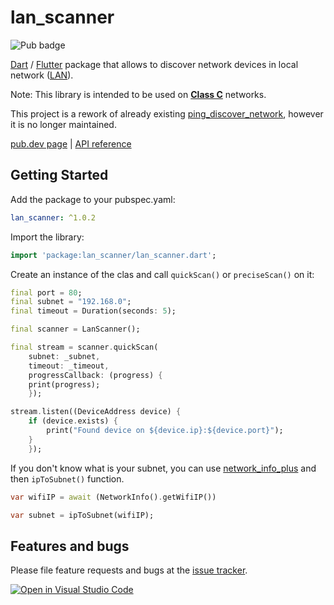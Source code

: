 # lan_scanner

![Pub badge](https://img.shields.io/pub/v/lan_scanner)

[Dart](https://dart.dev) / [Flutter](https://flutter.dev) package that allows to discover network devices in local network ([LAN](https://en.wikipedia.org/wiki/Local_area_network)).

Note: This library is intended to be used on **[Class C](https://en.wikipedia.org/wiki/Classful_network#Classful_addressing_definition)** networks.

This project is a rework of already existing [ping_discover_network](https://pub.dev/packages/ping_discover_network), however it is no longer maintained.

[pub.dev page](https://pub.dev/packages/lan_scanner) | [API reference](https://pub.dev/documentation/lan_scanner/latest/)

## Getting Started

Add the package to your pubspec.yaml:

```yaml
lan_scanner: ^1.0.2
```

Import the library:

```dart
import 'package:lan_scanner/lan_scanner.dart';
```

Create an instance of the clas and call
`quickScan()` or `preciseScan()` on it:

```dart
final port = 80;
final subnet = "192.168.0";
final timeout = Duration(seconds: 5);

final scanner = LanScanner();

final stream = scanner.quickScan(
    subnet: _subnet,
    timeout: _timeout,
    progressCallback: (progress) {
    print(progress);
    });

stream.listen((DeviceAddress device) {
    if (device.exists) {
        print("Found device on ${device.ip}:${device.port}");
    }
    });
```

If you don't know what is your subnet, you can use [network_info_plus](https://pub.dev/packages/network_info_plus) and then `ipToSubnet()` function.

```dart
var wifiIP = await (NetworkInfo().getWifiIP())

var subnet = ipToSubnet(wifiIP);
```

## Features and bugs

Please file feature requests and bugs at the [issue tracker](https://github.com/ivirtex/lan_scanner).

[![Open in Visual Studio Code](https://open.vscode.dev/badges/open-in-vscode.svg)](https://open.vscode.dev/ivirtex/lan_scanner)
